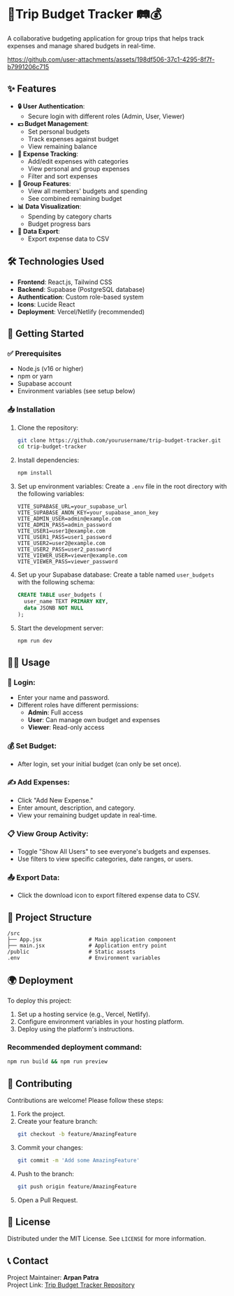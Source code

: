 # 🌟Trip Budget Tracker 🛤️💰
A collaborative budgeting application for group trips that helps track expenses and manage shared budgets in real-time.

https://github.com/user-attachments/assets/198df506-37c1-4295-8f7f-b7991206c715

## ✨ Features

- **🔒 User Authentication**:
  - Secure login with different roles (Admin, User, Viewer)
- **💵 Budget Management**:
  - Set personal budgets
  - Track expenses against budget
  - View remaining balance
- **📝 Expense Tracking**:
  - Add/edit expenses with categories
  - View personal and group expenses
  - Filter and sort expenses
- **👥 Group Features**:
  - View all members' budgets and spending
  - See combined remaining budget
- **📊 Data Visualization**:
  - Spending by category charts
  - Budget progress bars
- **📂 Data Export**:
  - Export expense data to CSV

## 🛠️ Technologies Used

- **Frontend**: React.js, Tailwind CSS
- **Backend**: Supabase (PostgreSQL database)
- **Authentication**: Custom role-based system
- **Icons**: Lucide React
- **Deployment**: Vercel/Netlify (recommended)

## 🚀 Getting Started

### ✅ Prerequisites

- Node.js (v16 or higher)
- npm or yarn
- Supabase account
- Environment variables (see setup below)

### 📥 Installation

1. Clone the repository:
   ```bash
   git clone https://github.com/yourusername/trip-budget-tracker.git
   cd trip-budget-tracker
   ```

2. Install dependencies:
   ```bash
   npm install
   ```

3. Set up environment variables:
   Create a `.env` file in the root directory with the following variables:
   ```env
   VITE_SUPABASE_URL=your_supabase_url
   VITE_SUPABASE_ANON_KEY=your_supabase_anon_key
   VITE_ADMIN_USER=admin@example.com
   VITE_ADMIN_PASS=admin_password
   VITE_USER1=user1@example.com
   VITE_USER1_PASS=user1_password
   VITE_USER2=user2@example.com
   VITE_USER2_PASS=user2_password
   VITE_VIEWER_USER=viewer@example.com
   VITE_VIEWER_PASS=viewer_password
   ```

4. Set up your Supabase database:
   Create a table named `user_budgets` with the following schema:
   ```sql
   CREATE TABLE user_budgets (
     user_name TEXT PRIMARY KEY,
     data JSONB NOT NULL
   );
   ```

5. Start the development server:
   ```bash
   npm run dev
   ```

## 🧑‍💻 Usage

### 🔑 Login:

- Enter your name and password.
- Different roles have different permissions:
  - **Admin**: Full access
  - **User**: Can manage own budget and expenses
  - **Viewer**: Read-only access

### 💰 Set Budget:

- After login, set your initial budget (can only be set once).

### ✍️ Add Expenses:

- Click "Add New Expense."
- Enter amount, description, and category.
- View your remaining budget update in real-time.

### 📋 View Group Activity:

- Toggle "Show All Users" to see everyone's budgets and expenses.
- Use filters to view specific categories, date ranges, or users.

### 📤 Export Data:

- Click the download icon to export filtered expense data to CSV.

## 📂 Project Structure

```
/src
├── App.jsx               # Main application component
├── main.jsx              # Application entry point
/public                   # Static assets
.env                      # Environment variables
```

## 🌍 Deployment

To deploy this project:

1. Set up a hosting service (e.g., Vercel, Netlify).
2. Configure environment variables in your hosting platform.
3. Deploy using the platform's instructions.

### Recommended deployment command:
```bash
npm run build && npm run preview
```

## 🤝 Contributing

Contributions are welcome! Please follow these steps:

1. Fork the project.
2. Create your feature branch:
   ```bash
   git checkout -b feature/AmazingFeature
   ```
3. Commit your changes:
   ```bash
   git commit -m 'Add some AmazingFeature'
   ```
4. Push to the branch:
   ```bash
   git push origin feature/AmazingFeature
   ```
5. Open a Pull Request.

## 📜 License

Distributed under the MIT License. See `LICENSE` for more information.

## 📞 Contact

Project Maintainer: **Arpan Patra**  
Project Link: [Trip Budget Tracker Repository](https://trip-budget.vercel.app/)
